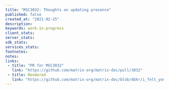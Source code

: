 ```yaml
---
title: "MSC3032: Thoughts on updating presence"
published: false
created_at: "2021-02-25"
description:
keywords: work-in-progress
client_stats:
server_stats:
sdk_stats:
services_stats:
footnotes:
notes:
links:
 - title: "PR for MSC3032"
   link: "https://github.com/matrix-org/matrix-doc/pull/3032"
 - title: Rendered
   link: "https://github.com/matrix-org/matrix-doc/blob/dbkr/i_felt_your_presence/proposals/3032-presence-revamp.md"
---
```

